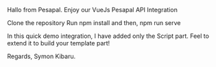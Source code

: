 Hallo from Pesapal. Enjoy our VueJs Pesapal API Integration

Clone the repository
Run npm install
and then, npm run serve

In this quick demo integration, I have added only the Script part. Feel to extend it to build your template part!

Regards,
Symon Kibaru. 